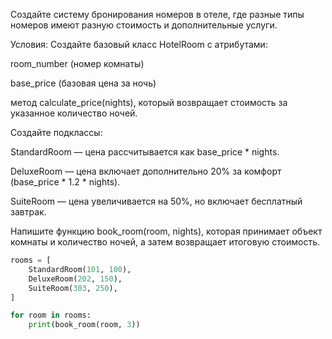 Создайте систему бронирования номеров в отеле, где разные типы номеров имеют разную стоимость и дополнительные услуги.

Условия:
Создайте базовый класс HotelRoom с атрибутами:

room_number (номер комнаты)

base_price (базовая цена за ночь)

метод calculate_price(nights), который возвращает стоимость за указанное количество ночей.

Создайте подклассы:

StandardRoom — цена рассчитывается как base_price * nights.

DeluxeRoom — цена включает дополнительно 20% за комфорт (base_price * 1.2 * nights).

SuiteRoom — цена увеличивается на 50%, но включает бесплатный завтрак.

Напишите функцию book_room(room, nights), которая принимает объект комнаты и количество ночей, а затем возвращает итоговую стоимость.

```python
rooms = [
    StandardRoom(101, 100),
    DeluxeRoom(202, 150),
    SuiteRoom(303, 250),
]

for room in rooms:
    print(book_room(room, 3))
```